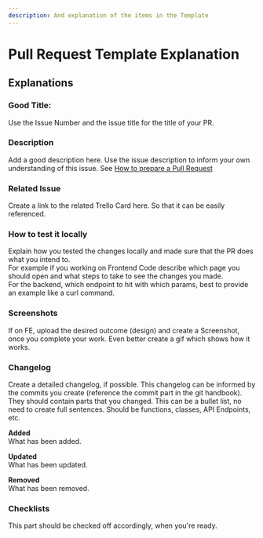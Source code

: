 ```yaml
---
description: And explanation of the items in the Template
---
```


# Pull Request Template Explanation

## Explanations

### **Good Title:**

Use the Issue Number and the issue title for the title of your PR.

### **Description**

Add a good description here. Use the issue description to inform your own understanding of this issue. See [How to prepare a Pull Request](how-to-prepare-a-pull-request-for-review.md)

### **Related Issue**

Create a link to the related Trello Card here. So that it can be easily referenced.

### **How to test it locally**

Explain how you tested the changes locally and made sure that the PR does what you intend to. \
For example if you working on Frontend Code describe which page you should open and what steps to take to see the changes you made.\
For the backend, which endpoint to hit with which params, best to provide an example like a curl command.

### **Screenshots**

If on FE, upload the desired outcome (design) and create a Screenshot, once you complete your work. Even better create a gif which shows how it works.

### **Changelog**

Create a detailed changelog, if possible. This changelog can be informed by the commits you create (reference the commit part in the git handbook). They should contain parts that you changed. This can be a bullet list, no need to create full sentences. Should be functions, classes, API Endpoints, etc.

**Added**\
What has been added.

**Updated**\
What has been updated.

**Removed**\
What has been removed.

### **Checklists**

This part should be checked off accordingly, when you're ready.
